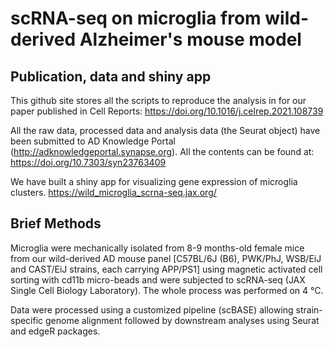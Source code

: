 # scRNA-seq on microglia from wild-derived Alzheimer's mouse model

## Publication, data and shiny app
This github site stores all the scripts to reproduce the analysis in for our paper published in Cell Reports: https://doi.org/10.1016/j.celrep.2021.108739

All the raw data, processed data and analysis data (the Seurat object) have been submitted to AD Knowledge Portal (http://adknowledgeportal.synapse.org). All the contents can be found at: https://doi.org/10.7303/syn23763409

We have built a shiny app for visualizing gene expression of microglia clusters. https://wild_microglia_scrna-seq.jax.org/


## Brief Methods

Microglia were mechanically isolated from 8-9 months-old female mice from our wild-derived AD mouse panel [C57BL/6J (B6), PWK/PhJ, WSB/EiJ and CAST/EiJ strains, each carrying APP/PS1] using magnetic activated cell sorting with cd11b micro-beads and were subjected to scRNA-seq (JAX Single Cell Biology Laboratory). The whole process was performed on 4 °C. 

Data were processed using a customized pipeline (scBASE) allowing strain-specific genome alignment followed by downstream analyses using Seurat and edgeR packages. 